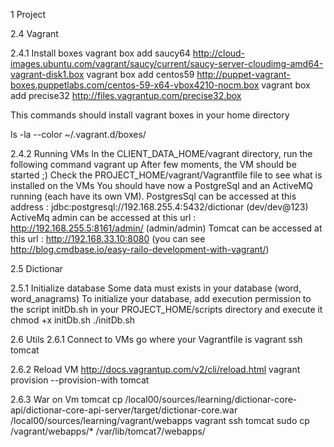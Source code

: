 1 Project




2.4 Vagrant

2.4.1 Install boxes
vagrant box add saucy64 http://cloud-images.ubuntu.com/vagrant/saucy/current/saucy-server-cloudimg-amd64-vagrant-disk1.box
vagrant box add centos59 http://puppet-vagrant-boxes.puppetlabs.com/centos-59-x64-vbox4210-nocm.box
vagrant box add precise32 http://files.vagrantup.com/precise32.box

This commands should install vagrant boxes in your home directory

ls -la --color ~/.vagrant.d/boxes/

2.4.2 Running VMs
In the CLIENT_DATA_HOME/vagrant directory, run the following command
vagrant up
After few moments, the VM should be started ;)
Check the PROJECT_HOME/vagrant/Vagrantfile file to see what is installed on the VMs
You should have now a PostgreSql and an ActiveMQ running (each have its own VM).
PostgresSql can be accessed at this address : jdbc:postgresql://192.168.255.4:5432/dictionar (dev/dev@123)
ActiveMq admin can be accessed at this url : http://192.168.255.5:8161/admin/ (admin/admin)
Tomcat can be accessed at this url : http://192.168.33.10:8080 (you can see http://blog.cmdbase.io/easy-railo-development-with-vagrant/)


2.5 Dictionar

2.5.1 Initialize database
Some data must exists in your database (word, word_anagrams)
To initialize your database, add execution permission to the script initDb.sh in your PROJECT_HOME/scripts directory and
execute it
chmod +x initDb.sh
./initDb.sh


2.6 Utils
2.6.1 Connect to VMs
go where your Vagrantfile is
vagrant ssh tomcat

2.6.2 Reload VM
http://docs.vagrantup.com/v2/cli/reload.html
vagrant provision --provision-with tomcat

2.6.3 War on Vm tomcat
cp /local00/sources/learning/dictionar-core-api/dictionar-core-api-server/target/dictionar-core.war
/local00/sources/learning/vagrant/webapps
vagrant ssh tomcat
sudo cp /vagrant/webapps/* /var/lib/tomcat7/webapps/







